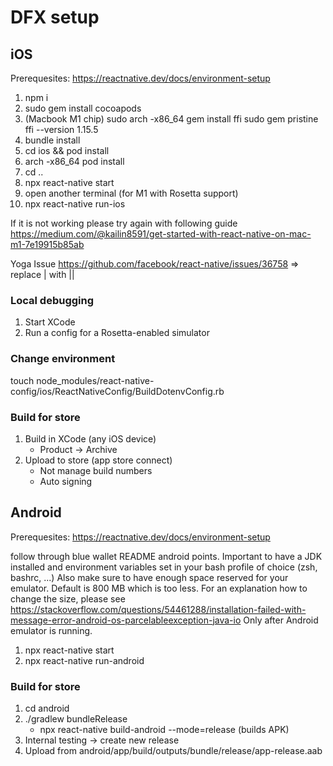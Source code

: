# DFX setup

## iOS

Prerequesites:
https://reactnative.dev/docs/environment-setup

1. npm i
1. sudo gem install cocoapods
1. (Macbook M1 chip) sudo arch -x86_64 gem install ffi
    sudo gem pristine ffi --version 1.15.5
1. bundle install
1. cd ios && pod install
1. arch -x86_64 pod install
1. cd ..
1. npx react-native start
1. open another terminal (for M1 with Rosetta support)
1. npx react-native run-ios

If it is not working please try again with following guide
https://medium.com/@kailin8591/get-started-with-react-native-on-mac-m1-7e19915b85ab

Yoga Issue
https://github.com/facebook/react-native/issues/36758
 => replace | with ||

### Local debugging
1. Start XCode
1. Run a config for a Rosetta-enabled simulator

### Change environment
touch node_modules/react-native-config/ios/ReactNativeConfig/BuildDotenvConfig.rb

### Build for store
1. Build in XCode (any iOS device)
    - Product -> Archive
1. Upload to store (app store connect)
    - Not manage build numbers
    - Auto signing

## Android

Prerequesites:
https://reactnative.dev/docs/environment-setup

follow through blue wallet README android points.
Important to have a JDK installed and environment variables set in your bash profile of choice (zsh, bashrc, ...)
Also make sure to have enough space reserved for your emulator. Default is 800 MB which is too less. For an explanation how to change the size, please see https://stackoverflow.com/questions/54461288/installation-failed-with-message-error-android-os-parcelableexception-java-io
Only after Android emulator is running.
1. npx react-native start
1. npx react-native run-android

### Build for store
1. cd android
1. ./gradlew bundleRelease
    - npx react-native build-android --mode=release (builds APK)
1. Internal testing -> create new release
1. Upload from android/app/build/outputs/bundle/release/app-release.aab